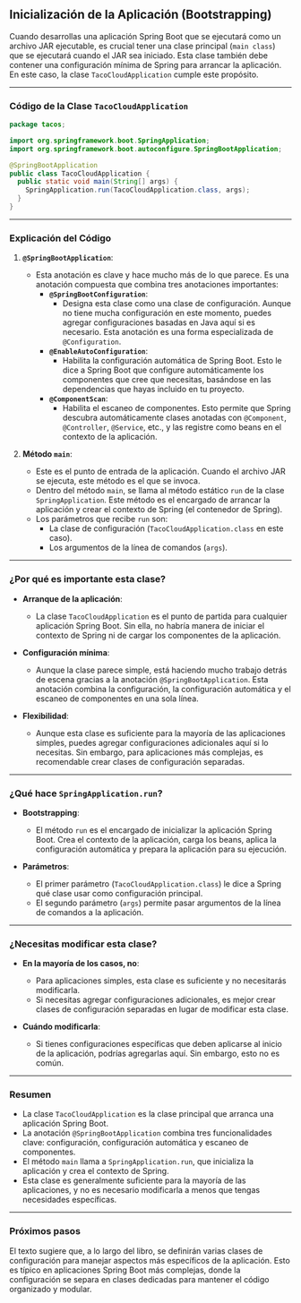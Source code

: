 
## **Inicialización de la Aplicación (Bootstrapping)**

Cuando desarrollas una aplicación Spring Boot que se ejecutará como un archivo JAR ejecutable, es crucial tener una clase principal (`main class`) que se ejecutará cuando el JAR sea iniciado. Esta clase también debe contener una configuración mínima de Spring para arrancar la aplicación. En este caso, la clase `TacoCloudApplication` cumple este propósito.

---

### **Código de la Clase `TacoCloudApplication`**

```java
package tacos;

import org.springframework.boot.SpringApplication;
import org.springframework.boot.autoconfigure.SpringBootApplication;

@SpringBootApplication    
public class TacoCloudApplication {
  public static void main(String[] args) {
    SpringApplication.run(TacoCloudApplication.class, args);  
  }
}
```

---

### **Explicación del Código**

1. **`@SpringBootApplication`**:
    - Esta anotación es clave y hace mucho más de lo que parece. Es una anotación compuesta que combina tres anotaciones importantes:
        - **`@SpringBootConfiguration`**:
            - Designa esta clase como una clase de configuración. Aunque no tiene mucha configuración en este momento, puedes agregar configuraciones basadas en Java aquí si es necesario. Esta anotación es una forma especializada de `@Configuration`.
        - **`@EnableAutoConfiguration`**:
            - Habilita la configuración automática de Spring Boot. Esto le dice a Spring Boot que configure automáticamente los componentes que cree que necesitas, basándose en las dependencias que hayas incluido en tu proyecto.
        - **`@ComponentScan`**:
            - Habilita el escaneo de componentes. Esto permite que Spring descubra automáticamente clases anotadas con `@Component`, `@Controller`, `@Service`, etc., y las registre como beans en el contexto de la aplicación.

2. **Método `main`**:
    - Este es el punto de entrada de la aplicación. Cuando el archivo JAR se ejecuta, este método es el que se invoca.
    - Dentro del método `main`, se llama al método estático `run` de la clase `SpringApplication`. Este método es el encargado de arrancar la aplicación y crear el contexto de Spring (el contenedor de Spring).
    - Los parámetros que recibe `run` son:
        - La clase de configuración (`TacoCloudApplication.class` en este caso).
        - Los argumentos de la línea de comandos (`args`).

---

### **¿Por qué es importante esta clase?**

- **Arranque de la aplicación**:
    - La clase `TacoCloudApplication` es el punto de partida para cualquier aplicación Spring Boot. Sin ella, no habría manera de iniciar el contexto de Spring ni de cargar los componentes de la aplicación.

- **Configuración mínima**:
    - Aunque la clase parece simple, está haciendo mucho trabajo detrás de escena gracias a la anotación `@SpringBootApplication`. Esta anotación combina la configuración, la configuración automática y el escaneo de componentes en una sola línea.

- **Flexibilidad**:
    - Aunque esta clase es suficiente para la mayoría de las aplicaciones simples, puedes agregar configuraciones adicionales aquí si lo necesitas. Sin embargo, para aplicaciones más complejas, es recomendable crear clases de configuración separadas.

---

### **¿Qué hace `SpringApplication.run`?**

- **Bootstrapping**:
    - El método `run` es el encargado de inicializar la aplicación Spring Boot. Crea el contexto de la aplicación, carga los beans, aplica la configuración automática y prepara la aplicación para su ejecución.

- **Parámetros**:
    - El primer parámetro (`TacoCloudApplication.class`) le dice a Spring qué clase usar como configuración principal.
    - El segundo parámetro (`args`) permite pasar argumentos de la línea de comandos a la aplicación.

---

### **¿Necesitas modificar esta clase?**

- **En la mayoría de los casos, no**:
    - Para aplicaciones simples, esta clase es suficiente y no necesitarás modificarla.
    - Si necesitas agregar configuraciones adicionales, es mejor crear clases de configuración separadas en lugar de modificar esta clase.

- **Cuándo modificarla**:
    - Si tienes configuraciones específicas que deben aplicarse al inicio de la aplicación, podrías agregarlas aquí. Sin embargo, esto no es común.

---

### **Resumen**

- La clase `TacoCloudApplication` es la clase principal que arranca una aplicación Spring Boot.
- La anotación `@SpringBootApplication` combina tres funcionalidades clave: configuración, configuración automática y escaneo de componentes.
- El método `main` llama a `SpringApplication.run`, que inicializa la aplicación y crea el contexto de Spring.
- Esta clase es generalmente suficiente para la mayoría de las aplicaciones, y no es necesario modificarla a menos que tengas necesidades específicas.

---

### **Próximos pasos**

El texto sugiere que, a lo largo del libro, se definirán varias clases de configuración para manejar aspectos más específicos de la aplicación. Esto es típico en aplicaciones Spring Boot más complejas, donde la configuración se separa en clases dedicadas para mantener el código organizado y modular.

